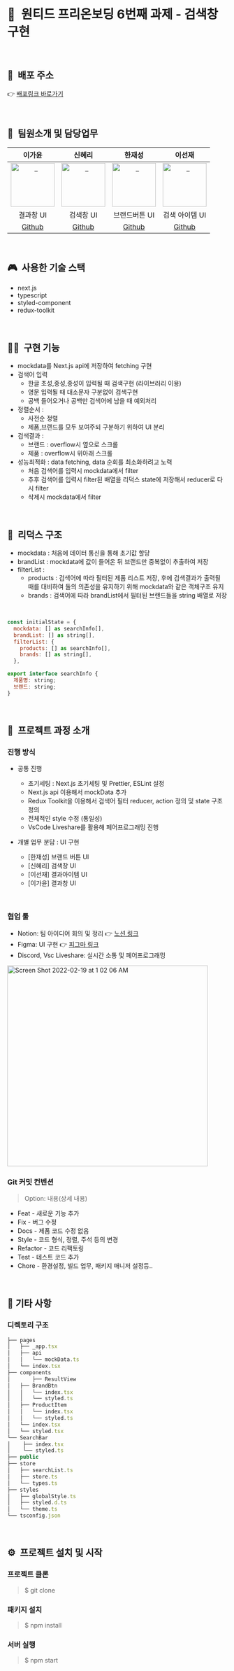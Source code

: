 # 📗&nbsp;&nbsp;원티드 프리온보딩 6번째 과제 - 검색창 구현

<br />

## 🚀&nbsp;&nbsp;배포 주소
👉 [배포링크 바로가기](https://react18-swit-messenger.netlify.app)

<br />


## 👩&nbsp;&nbsp;팀원소개 및 담당업무
|   이가윤     |      신혜리   |     한재성    |     이선재    |
| :----------: | :----------: | :----------: | :----------: |
|<img src="https://avatars.githubusercontent.com/u/67543454?v=4" width=100 alt="_"/>| <img src="https://avatars.githubusercontent.com/u/72786354?v=4" width=100 alt="_"/> |<img src="https://avatars.githubusercontent.com/u/57760806?v=4" width=100 alt="_"/> | <img src="https://avatars.githubusercontent.com/u/63578094?v=4" width=100 alt="_"/>|
|  결과창 UI | 검색창 UI | 브랜드버튼 UI | 검색 아이템 UI |
| [Github](https://github.com/Gayun00) |[Github](https://github.com/rachel490) |[Github](https://github.com/Han-D-Peter) |[Github](https://github.com/Sunjae95)|


<br />

## 🎮&nbsp;&nbsp;사용한 기술 스택
- next.js
- typescript
- styled-component
- redux-toolkit

<br />


## 🙋🏻&nbsp;&nbsp;구현 기능
- mockdata를 Next.js api에 저장하여 fetching 구현
- 검색어 입력
  - 한글 초성,중성,종성이 입력될 때 검색구현 (라이브러리 이용)
  - 영문 입력될 때 대소문자 구분없이 검색구현
  - 공백 들어오거나 공백만 검색어에 남을 때 예외처리 
- 정렬순서 : 
  - 사전순 정렬
  - 제품,브랜드를 모두 보여주되 구분하기 위하여 UI 분리
- 검색결과 : 
  - 브랜드 : overflow시 옆으로 스크롤
  - 제품 : overflow시 위아래 스크롤
- 성능최적화 : data fetching, data 순회를 최소화하려고 노력
  - 처음 검색어를 입력시 mockdata에서 filter
  - 추후 검색어를 입력시 filter된 배열을 리덕스 state에 저장해서 reducer로 다시 filter
  - 삭제시 mockdata에서 filter

<br />

## 🌟&nbsp;&nbsp;리덕스 구조
- mockdata : 처음에 데이터 통신을 통해 초기값 할당
- brandList : mockdata에 값이 들어온 뒤 브랜드만 중복없이 추출하여 저장
- filterList :
  - products : 검색어에 따라 필터된 제품 리스트 저장, 후에 검색결과가 출력될 때를 대비하여 둘의 의존성을 유지하기 위해 mockdata와 같은 객체구조 유지
  - brands : 검색어에 따라 brandList에서 필터된 브랜드들을 string 배열로 저장

<br />
 
```jsx
const initialState = {
  mockdata: [] as searchInfo[],
  brandList: [] as string[],
  filterList: {
    products: [] as searchInfo[],
    brands: [] as string[],
  },

export interface searchInfo {
  제품명: string;
  브랜드: string;
}
```


<br />


## 🧗‍&nbsp;&nbsp;프로젝트 과정 소개
### 진행 방식

- 공통 진행
    - 초기세팅 : Next.js 초기세팅 및 Prettier, ESLint 설정
    - Next.js api 이용해서 mockData 추가
    - Redux Toolkit을 이용해서 검색어 필터 reducer, action 정의 및 state 구조 정의
    - 전체적인 style 수정 (통일성)
    - VsCode Liveshare를 활용해 페어프로그래밍 진행
  
- 개별 업무 분담 : UI 구현
    - [한재성] 브랜드 버튼 UI
    - [신혜리] 검색창 UI
    - [이선재] 결과아이템 UI
    - [이가윤] 결과창 UI



 
<br />

### 협업 툴

- Notion: 팀 아이디어 회의 및 정리 
    👉 [노션 링크]() 
- Figma: UI 구현
    👉 [피그마 링크](https://www.figma.com/file/Q9dD1xPp0UHYdKvx8feNJF/Untitled?node-id=0%3A1) 
- Discord, Vsc Liveshare: 실시간 소통 및 페어프로그래밍

<img width="459" alt="Screen Shot 2022-02-19 at 1 02 06 AM" src="https://user-images.githubusercontent.com/72786354/154717822-7dd52a3b-1bd3-4858-87b9-ff21ac068319.png">


   
<br />


### Git 커밋 컨벤션

> Option: 내용(상세 내용)
> 
- Feat - 새로운 기능 추가
- Fix - 버그 수정
- Docs - 제품 코드 수정 없음
- Style - 코드 형식, 정렬, 주석 등의 변경
- Refactor - 코드 리팩토링
- Test - 테스트 코드 추가
- Chore - 환경설정, 빌드 업무, 패키지 매니저 설정등..

<br />


## 📘 기타 사항

### 디렉토리 구조
```jsx
├── pages
│   ├── _app.tsx
│   ├── api
│   │   └── mockData.ts
│   └── index.tsx
├── components
│		├── ResultView
│   ├── BrandBtn
│   │   └── index.tsx
│   │   └── styled.ts
│   ├── ProductItem
│   │   └── index.tsx
│   │   └── styled.ts
│   └── index.tsx
│   └── styled.tsx
└── SearchBar
│    ├── index.tsx
│    └── styled.ts
├── public
├── store
│   ├── searchList.ts
│   ├── store.ts
│   └── types.ts
├── styles
│   ├── globalStyle.ts
│   ├── styled.d.ts
│   └── theme.ts
└── tsconfig.json
```

<br />


## ⚙&nbsp;&nbsp;프로젝트 설치 및 시작

### 프로젝트 클론

> $ git clone []()


### 패키지 설치

> $ npm install

### 서버 실행

> $ npm start
